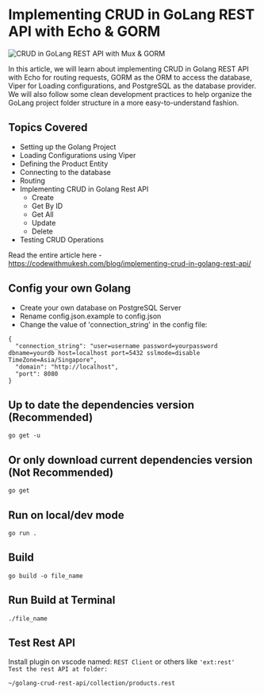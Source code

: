 # Implementing CRUD in GoLang REST API with Echo & GORM

![CRUD in GoLang REST API with Mux & GORM](https://codewithmukesh.com/wp-content/uploads/2022/03/CRUD-in-Golang-REST-API-with-Mux-GORM-Simple-Guide.png)

In this article, we will learn about implementing CRUD in Golang REST API with Echo for routing requests, GORM as the ORM to access the database, Viper for Loading configurations, and PostgreSQL as the database provider. We will also follow some clean development practices to help organize the GoLang project folder structure in a more easy-to-understand fashion.

## Topics Covered
- Setting up the Golang Project
- Loading Configurations using Viper
- Defining the Product Entity
- Connecting to the database
- Routing
- Implementing CRUD in Golang Rest API
	 - Create
	 - Get By ID
	 - Get All
	 - Update
	 - Delete
- Testing CRUD Operations

Read the entire article here - https://codewithmukesh.com/blog/implementing-crud-in-golang-rest-api/

## Config your own Golang
- Create your own database on PostgreSQL Server
- Rename config.json.example to config.json
- Change the value of 'connection_string' in the config file:
```
{
  "connection_string": "user=username password=yourpassword dbname=yourdb host=localhost port=5432 sslmode=disable TimeZone=Asia/Singapore",
  "domain": "http://localhost",
  "port": 8080
}
```

## Up to date the dependencies version (Recommended)
```
go get -u
```

## Or only download current dependencies version (Not Recommended)
```
go get
```

## Run on local/dev mode
```
go run .
```

## Build
```
go build -o file_name
```

## Run Build at Terminal
```
./file_name
```

## Test Rest API
Install plugin on vscode named: ```REST Client``` or others like ```'ext:rest'```\
```Test the rest API at folder:```
```
~/golang-crud-rest-api/collection/products.rest
```
